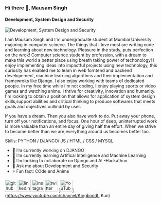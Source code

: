 ### Hi there 👋, Mausam Singh
#### Development, System Design and Security
![Development, System Design and Security](https://pbs.twimg.com/profile_banners/896716983449903105/1582049301/600x200)

I am Mausam Singh and I'm undergraduate student at Mumbai University majoring in computer scinece. The things that I love most are writing code and learning about new technology.
Pleasure in the study, puts perfection on the wrok! Computer science student by profession, with a dream to make this world a better place using breath taking power of techonology! I enjoy implementing ideas into impactful projects using new technology, this curiosity has enabled me to learn in web forntend and backend developement, machine learning algorithms and their implementation and framewroks like Django. I also enjoy working with teams of dedicated people. 
In my free time while i'm not coding, I enjoy playing sports or video games and watching anime. I thrive for creativity, innovation and humanity.
I'm looking to obtain a position that allows for application of system design skills,support abilities and critical thinking to produce softwares that meets goals and objectives outlindd by user.

If you have a dream.
Then you also have work to do.
Put away your phone, turn off your notifications, and focus.
One hour of deep, uninterrupted work is more valuable than an entire day of giving half the effort.
When we strive to become better than we are,everything around us becomes better too.

Skills: PYTHON / DJANGO/ JS / HTML / CSS / MYSQL

- 🔭 I’m currently working on DJANGO 
- 🌱 I’m currently learning Artifical Intelligence and Machine Learning 
- 👯 I’m looking to collaborate on Django and AI -Hackathon 
- 💬 Ask me about Development and Security 
- ⚡ Fun fact: COde and Anime 


[<img src='https://cdn.jsdelivr.net/npm/simple-icons@3.0.1/icons/github.svg' alt='github' height='40'>](https://github.com/Kingbond470)  [<img src='https://cdn.jsdelivr.net/npm/simple-icons@3.0.1/icons/linkedin.svg' alt='linkedin' height='40'>](https://www.linkedin.com/in/mausam-singh-5073451ab/)  [<img src='https://cdn.jsdelivr.net/npm/simple-icons@3.0.1/icons/instagram.svg' alt='instagram' height='40'>](https://www.instagram.com/computer_science__student/)  [<img src='https://cdn.jsdelivr.net/npm/simple-icons@3.0.1/icons/twitter.svg' alt='twitter' height='40'>](https://twitter.com/mausamsingh470)  [<img src='https://cdn.jsdelivr.net/npm/simple-icons@3.0.1/icons/youtube.svg' alt='YouTube' height='40'>](https://www.youtube.com/channel/KingbondL Kun)  
